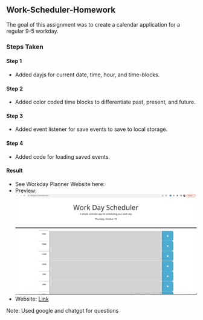 ## Work-Scheduler-Homework

The goal of this assignment was to create a calendar application for a regular 9-5 workday.

### Steps Taken

#### Step 1
- Added dayjs for current date, time, hour, and time-blocks.

#### Step 2
- Added color coded time blocks to differentiate past, present, and future.

#### Step 3
- Added event listener for save events to save to local storage.

#### Step 4
- Added code for loading saved events.

#### Result
- See Workday Planner Website here:
- Preview: ![Work-Scheduler Homework](<Images/Screenshot 2023-10-19 at 4.24.56 PM.png>)
- Website: [Link](https://aqtagon.github.io/Work-Scheduler-Homework/)

Note: Used google and chatgpt for questions
